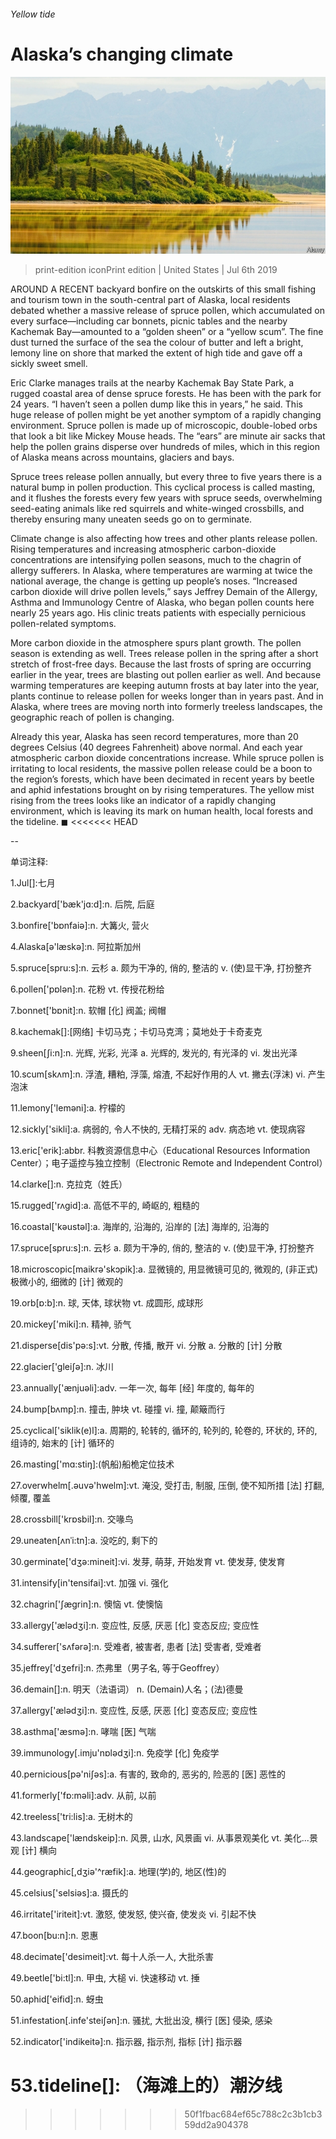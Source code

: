 ###### Yellow tide

# Alaska’s changing climate 

![image](images/20190706_USP002_0.jpg) 

> print-edition iconPrint edition | United States | Jul 6th 2019 

AROUND A RECENT backyard bonfire on the outskirts of this small fishing and tourism town in the south-central part of Alaska, local residents debated whether a massive release of spruce pollen, which accumulated on every surface—including car bonnets, picnic tables and the nearby Kachemak Bay—amounted to a “golden sheen” or a “yellow scum”. The fine dust turned the surface of the sea the colour of butter and left a bright, lemony line on shore that marked the extent of high tide and gave off a sickly sweet smell. 

Eric Clarke manages trails at the nearby Kachemak Bay State Park, a rugged coastal area of dense spruce forests. He has been with the park for 24 years. “I haven’t seen a pollen dump like this in years,” he said. This huge release of pollen might be yet another symptom of a rapidly changing environment. Spruce pollen is made up of microscopic, double-lobed orbs that look a bit like Mickey Mouse heads. The “ears” are minute air sacks that help the pollen grains disperse over hundreds of miles, which in this region of Alaska means across mountains, glaciers and bays. 

Spruce trees release pollen annually, but every three to five years there is a natural bump in pollen production. This cyclical process is called masting, and it flushes the forests every few years with spruce seeds, overwhelming seed-eating animals like red squirrels and white-winged crossbills, and thereby ensuring many uneaten seeds go on to germinate. 

Climate change is also affecting how trees and other plants release pollen. Rising temperatures and increasing atmospheric carbon-dioxide concentrations are intensifying pollen seasons, much to the chagrin of allergy sufferers. In Alaska, where temperatures are warming at twice the national average, the change is getting up people’s noses. “Increased carbon dioxide will drive pollen levels,” says Jeffrey Demain of the Allergy, Asthma and Immunology Centre of Alaska, who began pollen counts here nearly 25 years ago. His clinic treats patients with especially pernicious pollen-related symptoms. 

More carbon dioxide in the atmosphere spurs plant growth. The pollen season is extending as well. Trees release pollen in the spring after a short stretch of frost-free days. Because the last frosts of spring are occurring earlier in the year, trees are blasting out pollen earlier as well. And because warming temperatures are keeping autumn frosts at bay later into the year, plants continue to release pollen for weeks longer than in years past. And in Alaska, where trees are moving north into formerly treeless landscapes, the geographic reach of pollen is changing. 

Already this year, Alaska has seen record temperatures, more than 20 degrees Celsius (40 degrees Fahrenheit) above normal. And each year atmospheric carbon dioxide concentrations increase. While spruce pollen is irritating to local residents, the massive pollen release could be a boon to the region’s forests, which have been decimated in recent years by beetle and aphid infestations brought on by rising temperatures. The yellow mist rising from the trees looks like an indicator of a rapidly changing environment, which is leaving its mark on human health, local forests and the tideline. ◼ 
<<<<<<< HEAD

-- 

 单词注释:

1.Jul[]:七月 

2.backyard['bæk'jɑ:d]:n. 后院, 后庭 

3.bonfire['bɒnfaiә]:n. 大篝火, 营火 

4.Alaska[ә'læskә]:n. 阿拉斯加州 

5.spruce[spru:s]:n. 云杉 a. 颇为干净的, 俏的, 整洁的 v. (使)显干净, 打扮整齐 

6.pollen['pɒlәn]:n. 花粉 vt. 传授花粉给 

7.bonnet['bɒnit]:n. 软帽 [化] 阀盖; 阀帽 

8.kachemak[]:[网络] 卡切马克；卡切马克湾；莫地处于卡奇麦克 

9.sheen[ʃi:n]:n. 光辉, 光彩, 光泽 a. 光辉的, 发光的, 有光泽的 vi. 发出光泽 

10.scum[skʌm]:n. 浮渣, 糟粕, 浮藻, 熔渣, 不起好作用的人 vt. 撇去(浮沫) vi. 产生泡沫 

11.lemony['lemәni]:a. 柠檬的 

12.sickly['sikli]:a. 病弱的, 令人不快的, 无精打采的 adv. 病态地 vt. 使现病容 

13.eric['erik]:abbr. 科教资源信息中心（Educational Resources Information Center）；电子遥控与独立控制（Electronic Remote and Independent Control） 

14.clarke[]:n. 克拉克（姓氏） 

15.rugged['rʌgid]:a. 高低不平的, 崎岖的, 粗糙的 

16.coastal['kәustәl]:a. 海岸的, 沿海的, 沿岸的 [法] 海岸的, 沿海的 

17.spruce[spru:s]:n. 云杉 a. 颇为干净的, 俏的, 整洁的 v. (使)显干净, 打扮整齐 

18.microscopic[maikrә'skɔpik]:a. 显微镜的, 用显微镜可见的, 微观的, (非正式)极微小的, 细微的 [计] 微观的 

19.orb[ɒ:b]:n. 球, 天体, 球状物 vt. 成圆形, 成球形 

20.mickey['miki]:n. 精神, 骄气 

21.disperse[dis'pә:s]:vt. 分散, 传播, 散开 vi. 分散 a. 分散的 [计] 分散 

22.glacier['gleiʃә]:n. 冰川 

23.annually['ænjuәli]:adv. 一年一次, 每年 [经] 年度的, 每年的 

24.bump[bʌmp]:n. 撞击, 肿块 vt. 碰撞 vi. 撞, 颠簸而行 

25.cyclical['siklik(e)l]:a. 周期的, 轮转的, 循环的, 轮列的, 轮卷的, 环状的, 环的, 组诗的, 始末的 [计] 循环的 

26.masting['mɑ:stiŋ]:(帆船)船桅定位技术 

27.overwhelm[.әuvә'hwelm]:vt. 淹没, 受打击, 制服, 压倒, 使不知所措 [法] 打翻, 倾覆, 覆盖 

28.crossbill['krɒsbil]:n. 交喙鸟 

29.uneaten[ʌnˈi:tn]:a. 没吃的, 剩下的 

30.germinate['dʒә:mineit]:vi. 发芽, 萌芽, 开始发育 vt. 使发芽, 使发育 

31.intensify[in'tensifai]:vt. 加强 vi. 强化 

32.chagrin['ʃægrin]:n. 懊恼 vt. 使懊恼 

33.allergy['ælәdʒi]:n. 变应性, 反感, 厌恶 [化] 变态反应; 变应性 

34.sufferer['sʌfәrә]:n. 受难者, 被害者, 患者 [法] 受害者, 受难者 

35.jeffrey['dʒefri]:n. 杰弗里（男子名, 等于Geoffrey） 

36.demain[]:n. 明天（法语词） n. (Demain)人名；(法)德曼 

37.allergy['ælәdʒi]:n. 变应性, 反感, 厌恶 [化] 变态反应; 变应性 

38.asthma['æsmә]:n. 哮喘 [医] 气喘 

39.immunology[.imju'nɒlәdʒi]:n. 免疫学 [化] 免疫学 

40.pernicious[pә'niʃәs]:a. 有害的, 致命的, 恶劣的, 险恶的 [医] 恶性的 

41.formerly['fɒ:mәli]:adv. 从前, 以前 

42.treeless['tri:lis]:a. 无树木的 

43.landscape['lændskeip]:n. 风景, 山水, 风景画 vi. 从事景观美化 vt. 美化...景观 [计] 横向 

44.geographic[,dʒiә'^ræfik]:a. 地理(学)的, 地区(性)的 

45.celsius['selsiәs]:a. 摄氏的 

46.irritate['iriteit]:vt. 激怒, 使发怒, 使兴奋, 使发炎 vi. 引起不快 

47.boon[bu:n]:n. 恩惠 

48.decimate['desimeit]:vt. 每十人杀一人, 大批杀害 

49.beetle['bi:tl]:n. 甲虫, 大槌 vi. 快速移动 vt. 捶 

50.aphid['eifid]:n. 蚜虫 

51.infestation[.infe'steiʃәn]:n. 骚扰, 大批出没, 横行 [医] 侵染, 感染 

52.indicator['indikeitә]:n. 指示器, 指示剂, 指标 [计] 指示器 

53.tideline[]: （海滩上的）潮汐线 
=======
>>>>>>> 50f1fbac684ef65c788c2c3b1cb359dd2a904378

